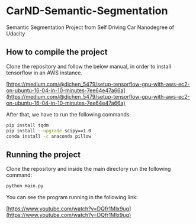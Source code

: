 # CarND-Semantic-Segmentation
Semantic Segmentation Project from Self Driving Car Nanodegree of Udacity

## How to compile the project
Clone the repository and follow the below manual, in order to install tensorflow in an AWS instance.

[https://medium.com/@dichen_5479/setup-tensorflow-gpu-with-aws-ec2-on-ubuntu-16-04-in-10-minutes-7ee64e47a66a](https://medium.com/@dichen_5479/setup-tensorflow-gpu-with-aws-ec2-on-ubuntu-16-04-in-10-minutes-7ee64e47a66a)

After that, we have to run the following commands: 

```bash
pip install tqdm
pip install --upgrade scipy==1.0
conda install -c anaconda pillow
```
## Running the project 
Clone the repository and inside the main directory run the following command:

```python
python main.py 
```
You can see the program running in the following link:

[https://www.youtube.com/watch?v=DQfr1MIx9ug](https://www.youtube.com/watch?v=DQfr1MIx9ug)

